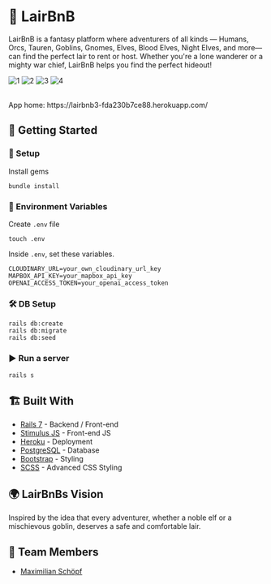 # 🏡 LairBnB

LairBnB is a fantasy platform where adventurers of all kinds — Humans, Orcs, Tauren, Goblins, Gnomes, Elves, Blood Elves, Night Elves, and more—can find the perfect lair to rent or host.
Whether you're a lone wanderer or a mighty war chief, LairBnB helps you find the perfect hideout!

![1](https://github.com/user-attachments/assets/d58ca716-4e13-463c-bfbd-45aa5c3d8ce2)
![2](https://github.com/user-attachments/assets/5c91e4cc-9d02-4283-b72c-a204e9348b90)
![3](https://github.com/user-attachments/assets/7815dbd0-8276-4295-a2b3-ac8d384afba3)
![4](https://github.com/user-attachments/assets/4e781d3d-7023-49e0-8f0f-9088149afe9a)


<br>
App home: https://lairbnb3-fda230b7ce88.herokuapp.com/
   

## 🚀 Getting Started
### 📌 Setup

Install gems
```
bundle install
```

### 🌱 Environment Variables
Create `.env` file
```
touch .env
```
Inside `.env`, set these variables.
```
CLOUDINARY_URL=your_own_cloudinary_url_key
MAPBOX_API_KEY=your_mapbox_api_key
OPENAI_ACCESS_TOKEN=your_openai_access_token
```

### 🛠 DB Setup
```
rails db:create
rails db:migrate
rails db:seed
```

### ▶️ Run a server
```
rails s
```

## 🏗 Built With
- [Rails 7](https://guides.rubyonrails.org/) - Backend / Front-end
- [Stimulus JS](https://stimulus.hotwired.dev/) - Front-end JS
- [Heroku](https://heroku.com/) - Deployment
- [PostgreSQL](https://www.postgresql.org/) - Database
- [Bootstrap](https://getbootstrap.com/) - Styling
- [SCSS](https://sass-lang.com/) - Advanced CSS Styling

## 🌍 LairBnBs Vision
Inspired by the idea that every adventurer, whether a noble elf or a mischievous goblin, deserves a safe and comfortable lair.

## 👥 Team Members
- [Maximilian Schöpf](https://www.linkedin.com/in/maximilian-schöpf-19307523b)
